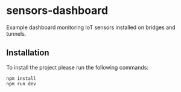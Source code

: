 # sensors-dashboard

Example dashboard monitoring IoT sensors installed on bridges and tunnels.

## Installation

To install the project please run the following commands:

```shell
npm install
npm run dev
```
